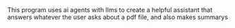 This program uses ai agents with llms to create a helpful assistant that answers whatever the user asks about a pdf file, and also makes summarys
